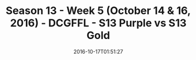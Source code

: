---
title: Season 13 - Week 5 (October 14 & 16, 2016) - DCGFFL - S13 Purple vs S13 Gold
teams-score:
- team: _teams/s13-purple.md
  score:
- team: _teams/s13-gold.md
  score: 26
mvp: M. Davis (Purple); A. Hines (Gold)
game-ball: M. Japinga (Purple); C. Melhauser (Gold)
season: 13
week: 5
date: '2016-10-17T01:51:27'
pageid: season-13-week-5-october-14-16-2016-4825-vs-4816
---